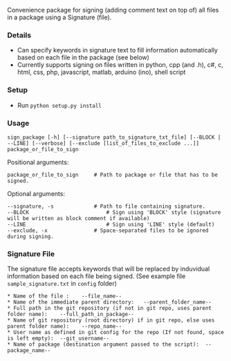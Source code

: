 Convenience package for signing (adding comment text on top of) all files in a package using a Signature (file).

### Details

* Can specify keywords in signature text to fill information automatically based on each file in the package (see below)
* Currently supports signing on files written in python, cpp (and .h), c#, c, html, css, php, javascript, matlab, arduino (ino), shell script


### Setup

* Run `python setup.py install`

### Usage

`sign_package [-h] [--signature path_to_signature_txt_file] [--BLOCK | --LINE] [--verbose] [--exclude [list_of_files_to_exclude ...]] package_or_file_to_sign`

Positional arguments:

	package_or_file_to_sign     # Path to package or file that has to be signed.

Optional arguments:

    --signature, -s 			# Path to file containing signature.
    --BLOCK               			# Sign using 'BLOCK' style (signature will be written as block comment if available)
    --LINE                			# Sign using 'LINE' style (default)
    --exclude, -x 				# Space-separated files to be ignored during signing.

### Signature File

The signature file accepts keywords that will be replaced by induvidual information based on each file being signed. (See example file `sample_signature.txt` in `config` folder)

	* Name of the file :	--file_name--					
	* Name of the immediate parent directory:	--parent_folder_name--		
	* Full path in the git repository (if not in git repo, uses parent folder name):	--full_path_in_package--		
	* Name of git repository (root directory) if in git repo, else uses parent folder name):	--repo_name--					
	* User name as defined in git config for the repo (If not found, space is left empty):	--git_username--				
	* Name of package (destination argument passed to the script):	--package_name--				